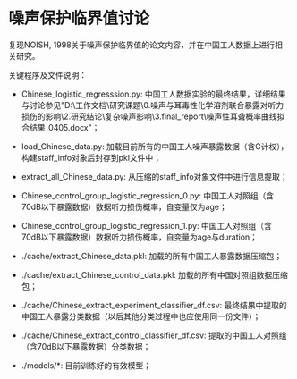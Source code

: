 # 噪声保护临界值讨论

复现NOISH, 1998关于噪声保护临界值的论文内容，并在中国工人数据上进行相关研究。

关键程序及文件说明：

* Chinese_logistic_regresssion.py: 中国工人数据实验的最终结果，详细结果与讨论参见"D:\工作文档\研究课题\0.噪声与耳毒性化学溶剂联合暴露对听力损伤的影响\2.研究结论\复杂噪声影响\3.final_report\噪声性耳聋概率曲线拟合结果_0405.docx"；
* load_Chinese_data.py: 加载目前所有的中国工人噪声暴露数据（含C计权），构建staff_info对象后封存到pkl文件中；
* extract_all_Chinese_data.py: 从压缩的staff_info对象文件中进行信息提取；
* Chinese_control_group_logistic_regression_0.py: 中国工人对照组（含70dB以下暴露数据）数据听力损伤概率，自变量仅为age；
* Chinese_control_group_logistic_regression_1.py: 中国工人对照组（含70dB以下暴露数据）数据听力损伤概率，自变量为age与duration；

* ./cache/extract_Chinese_data.pkl: 加载的所有中国工人暴露数据压缩包；
* ./cache/extract_Chinese_control_data.pkl: 加载的所有中国对照组数据压缩包；
* ./cache/Chinese_extract_experiment_classifier_df.csv: 最终结果中提取的中国工人暴露分类数据（以后其他分类过程中也应使用同一份文件）；
* ./cache/Chinese_extract_control_classifier_df.csv: 提取的中国工人对照组（含70dB以下暴露数据）分类数据；
* ./models/*: 目前训练好的有效模型；
